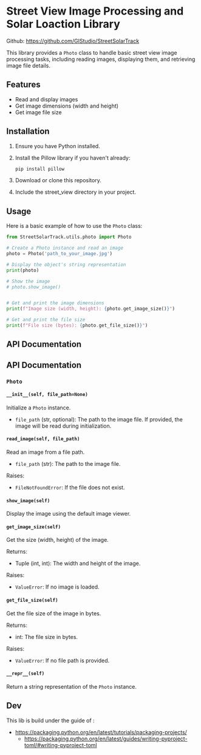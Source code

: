 # Street View Image Processing and Solar Loaction Library
Github: https://github.com/GIStudio/StreetSolarTrack 

This library provides a `Photo` class to handle basic street view image processing tasks, including reading images, displaying them, and retrieving image file details.

## Features

- Read and display images
- Get image dimensions (width and height)
- Get image file size

## Installation

1. Ensure you have Python installed.
2. Install the Pillow library if you haven't already:

   ```bash
   pip install pillow
   ```
3. Download or clone this repository.
4. Include the street_view directory in your project.

## Usage
Here is a basic example of how to use the `Photo` class:
```python
from StreetSolarTrack.utils.photo import Photo

# Create a Photo instance and read an image
photo = Photo('path_to_your_image.jpg')

# Display the object's string representation
print(photo)

# Show the image
# photo.show_image()


# Get and print the image dimensions
print(f"Image size (width, height): {photo.get_image_size()}")

# Get and print the file size
print(f"File size (bytes): {photo.get_file_size()}")

```
## API Documentation

## API Documentation

### `Photo`

#### `__init__(self, file_path=None)`

Initialize a `Photo` instance.

- `file_path` (str, optional): The path to the image file. If provided, the image will be read during initialization.

#### `read_image(self, file_path)`

Read an image from a file path.

- `file_path` (str): The path to the image file.

Raises:
- `FileNotFoundError`: If the file does not exist.

#### `show_image(self)`

Display the image using the default image viewer.

#### `get_image_size(self)`

Get the size (width, height) of the image.

Returns:
- Tuple (int, int): The width and height of the image.

Raises:
- `ValueError`: If no image is loaded.

#### `get_file_size(self)`

Get the file size of the image in bytes.

Returns:
- int: The file size in bytes.

Raises:
- `ValueError`: If no file path is provided.

#### `__repr__(self)`

Return a string representation of the `Photo` instance.


## Dev
This lib is build under the guide of :
- https://packaging.python.org/en/latest/tutorials/packaging-projects/
  - https://packaging.python.org/en/latest/guides/writing-pyproject-toml/#writing-pyproject-toml

